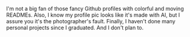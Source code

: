 I'm not a big fan of those fancy Github profiles with colorful and moving READMEs.
Also, I know my profile pic looks like it's made with AI, but I assure you it's the photographer's fault.
Finally, I haven't done many personal projects since I graduated. And I don't plan to.
